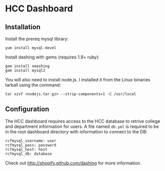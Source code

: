 # HCC Dashboard

## Installation

Install the prereq mysql library:

    yum install mysql-devel

Install dashing with gems (requires 1.9+ ruby):

    gem install smashing
    gem install mysql2

You will also need to install node.js.  I installed it from the Linux 
binaries tarball using the command:

    tar xzvf <nodejs.tar.gz> --strip-components=1 -C /usr/local

## Configuration

The HCC dashboard requires access to the HCC database to retrive college and
department information for users. A file named `db.yml` is required to be in
the root dashboard directory with information to connect to the DB:

    rcfmysql_username: user
    rcfmysql_pass: password
    rcfmysql_host: host
    rcfmysql_db: database



Check out http://shopify.github.com/dashing for more information.
